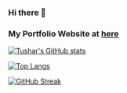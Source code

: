### Hi there 👋

### My Portfolio Website at [here](https://tusharkj14.github.io/)

[![Tushar's GitHub stats](https://github-readme-stats.vercel.app/api?username=tusharkj14&hide=contribs,prs)](https://github.com/tusharkj14/github-readme-stats)

[![Top Langs](https://github-readme-stats.vercel.app/api/top-langs/?username=tusharkj14&layout=compact)](https://github.com/tusharkj14/github-readme-stats)

[![GitHub Streak](https://github-readme-streak-stats.herokuapp.com/?user=tusharkj14)](https://git.io/streak-stats)



<!--
**tusharkj14/tusharkj14** is a ✨ _special_ ✨ repository because its `README.md` (this file) appears on your GitHub profile.

Here are some ideas to get you started:

- 🔭 I’m currently working on ...
- 🌱 I’m currently learning ...
- 👯 I’m looking to collaborate on ...
- 🤔 I’m looking for help with ...
- 💬 Ask me about ...
- 📫 How to reach me: ...
- 😄 Pronouns: ...
- ⚡ Fun fact: ...
-->
